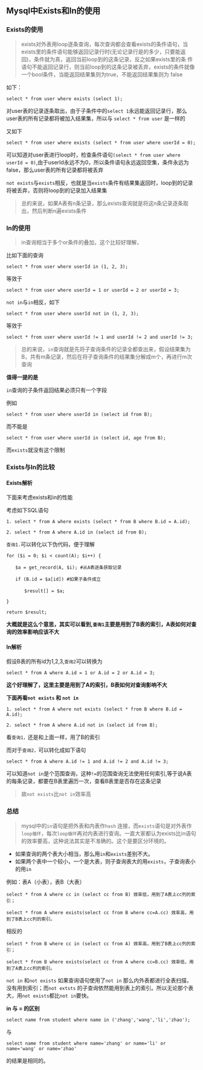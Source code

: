 ## Mysql中Exists和In的使用

### Exists的使用
> exists对外表用loop逐条查询，每次查询都会查看exists的条件语句，当 exists里的条件语句能够返回记录行时(无论记录行是的多少，只要能返回)，条件就为真，返回当前loop到的这条记录，反之如果exists里的条 件语句不能返回记录行，则当前loop到的这条记录被丢弃，exists的条件就像一个bool条件，当能返回结果集则为true，不能返回结果集则为 false

如下：

	select * from user where exists (select 1);

对user表的记录逐条取出，由于子条件中的`select 1`永远能返回记录行，那么user表的所有记录都将被加入结果集，所以与 `select * from user` 是一样的

又如下

	select * from user where exists (select * from user where userId = 0);

可以知道对user表进行loop时，检查条件语句`(select * from user where userId = 0)`,由于userId永远不为0，所以条件语句永远返回空集，条件永远为false，那么user表的所有记录都将被丢弃

`not exists`与`exists`相反，也就是当`exists`条件有结果集返回时，loop到的记录将被丢弃，否则将loop到的记录加入结果集

> 总的来说，如果A表有n条记录，那么exists查询就是将这n条记录逐条取出，然后判断n遍exists条件 

 

 
### In的使用
> in查询相当于多个or条件的叠加，这个比较好理解，

比如下面的查询

	select * from user where userId in (1, 2, 3);

等效于

	select * from user where userId = 1 or userId = 2 or userId = 3;

`not in`与`in`相反，如下

	select * from user where userId not in (1, 2, 3);

等效于

	select * from user where userId != 1 and userId != 2 and userId != 3;

> 总的来说，`in`查询就是先将子查询条件的记录全都查出来，假设结果集为B，共有m条记录，然后在将子查询条件的结果集分解成m个，再进行m次查询

 

**值得一提的是** 

`in`查询的子条件返回结果必须只有一个字段

例如

	select * from user where userId in (select id from B);

而不能是

	select * from user where userId in (select id, age from B);

而`exists`就没有这个限制

 
### Exists与In的比较


#### Exists解析
下面来考虑exists和in的性能

考虑如下SQL语句

	1. select * from A where exists (select * from B where B.id = A.id);

	2. select * from A where A.id in (select id from B);

 

`查询1.`可以转化以下伪代码，便于理解

	for ($i = 0; $i < count(A); $i++) {

	　　$a = get_record(A, $i); #从A表逐条获取记录

	　　if (B.id = $a[id]) #如果子条件成立

	　　　　$result[] = $a;

	}

	return $result;

__大概就是这么个意思，其实可以看到,`查询1`主要是用到了B表的索引，A表如何对查询的效率影响应该不大__

 
#### In解析
假设B表的所有id为1,2,3,`查询2`可以转换为

	select * from A where A.id = 1 or A.id = 2 or A.id = 3;

__这个好理解了，这里主要是用到了A的索引，B表如何对查询影响不大__

 

**下面再看`not exists` 和 `not in`**

	1. select * from A where not exists (select * from B where B.id = A.id);

	2. select * from A where A.id not in (select id from B);

看`查询1，`还是和上面一样，用了B的索引

而对于`查询2，`可以转化成如下语句

	select * from A where A.id != 1 and A.id != 2 and A.id != 3;

可以知道`not in`是个范围查询，这种`!=`的范围查询无法使用任何索引,等于说A表的每条记录，都要在B表里遍历一次，查看B表里是否存在这条记录

> 故`not exists`比`not in`效率高

 
### 总结
> mysql中的`in`语句是把外表和内表作`hash` 连接，而`exists`语句是对外表作`loop循环`，每次`loop循环`再对内表进行查询。一直大家都认为exists比in语句的效率要高，这种说法其实是不准确的。这个是要区分环境的。
 

- 如果查询的两个表大小相当，那么用`in`和`exists`差别不大。 
- 如果两个表中一个较小，一个是大表，则子查询表大的用`exists`，子查询表小的用`in`

例如：表A（小表），表B（大表）
 
	
	select * from A where cc in (select cc from B) 效率低，用到了A表上cc列的索引；
	 
	select * from A where exists(select cc from B where cc=A.cc) 效率高，用到了B表上cc列的索引。
	

相反的
 
	select * from B where cc in (select cc from A) 效率高，用到了B表上cc列的索引；
	 
	select * from B where exists(select cc from A where cc=B.cc) 效率低，用到了A表上cc列的索引。
 
 
`not in` 和`not exists` 如果查询语句使用了`not in` 那么内外表都进行全表扫描，没有用到索引；而`not extsts` 的子查询依然能用到表上的索引。所以无论那个表大，用`not exists`都比`not in`要快。 

**in 与 = 的区别** 

	select name from student where name in ('zhang','wang','li','zhao'); 
与
	
	select name from student where name='zhang' or name='li' or name='wang' or name='zhao' 

的结果是相同的。